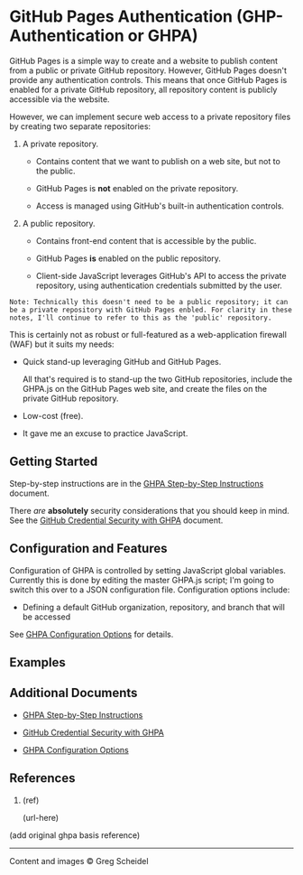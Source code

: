# GitHub Pages Authentication (GHP-Authentication or GHPA)

GitHub Pages is a simple way to create and a website to publish content from a public or private GitHub repository. However, GitHub Pages doesn't provide any authentication controls. This means that once GitHub Pages is enabled for a private GitHub repository, all repository content is publicly accessible via the website.

However, we can implement secure web access to a private repository files by creating two separate repositories:

 1. A private repository.

     - Contains content that we want to publish on a web site, but not to the public.

     - GitHub Pages is **not** enabled on the private repository.

     - Access is managed using GitHub's built-in authentication controls.

  2. A public repository.

      - Contains front-end content that is accessible by the public.

      - GitHub Pages **is** enabled on the public repository.

      - Client-side JavaScript leverages GitHub's API to access the private repository, using authentication credentials submitted by the user.
      
    Note: Technically this doesn't need to be a public repository; it can be a private repository with GitHub Pages enbled. For clarity in these notes, I'll continue to refer to this as the 'public' repository.

This is certainly not as robust or full-featured as a web-application firewall (WAF) but it suits my needs:

 - Quick stand-up leveraging GitHub and GitHub Pages.
 
   All that's required is to stand-up the two GitHub repositories, include the GHPA.js on the GitHub Pages web site, and create the files on the private GitHub repository.

 - Low-cost (free).

 - It gave me an excuse to practice JavaScript.

## Getting Started

Step-by-step instructions are in the [GHPA Step-by-Step Instructions](GHPA-Step-by-Step.md) document.

There *are* **absolutely** security considerations that you should keep in mind. See the [GitHub Credential Security with GHPA](GitHub-Credential-Security.md) document.

## Configuration and Features

Configuration of GHPA is controlled by setting JavaScript global variables. Currently this is done by editing the master GHPA.js script; I'm going to switch this over to a JSON configuration file.  Configuration options include:

 - Defining a default GitHub organization, repository, and branch that will be accessed 

See [GHPA Configuration Options](GHPA-Configuration.md) for details.

## Examples



## Additional Documents

 - [GHPA Step-by-Step Instructions](GHPA-Step-by-Step.md)

 - [GitHub Credential Security with GHPA](GitHub-Credential-Security.md)

 - [GHPA Configuration Options](GHPA-Configuration.md)

## References

 1. (ref)

    (url-here)

(add original ghpa basis reference)

---
Content and images © Greg Scheidel
